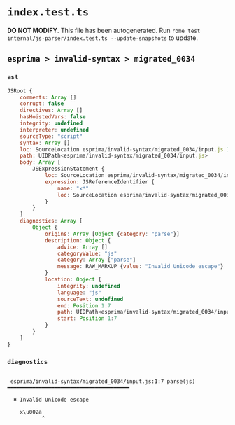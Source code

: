 # `index.test.ts`

**DO NOT MODIFY**. This file has been autogenerated. Run `rome test internal/js-parser/index.test.ts --update-snapshots` to update.

## `esprima > invalid-syntax > migrated_0034`

### `ast`

```javascript
JSRoot {
	comments: Array []
	corrupt: false
	directives: Array []
	hasHoistedVars: false
	integrity: undefined
	interpreter: undefined
	sourceType: "script"
	syntax: Array []
	loc: SourceLocation esprima/invalid-syntax/migrated_0034/input.js 1:0-2:0
	path: UIDPath<esprima/invalid-syntax/migrated_0034/input.js>
	body: Array [
		JSExpressionStatement {
			loc: SourceLocation esprima/invalid-syntax/migrated_0034/input.js 1:0-1:7
			expression: JSReferenceIdentifier {
				name: "x*"
				loc: SourceLocation esprima/invalid-syntax/migrated_0034/input.js 1:0-1:7 (x*)
			}
		}
	]
	diagnostics: Array [
		Object {
			origins: Array [Object {category: "parse"}]
			description: Object {
				advice: Array []
				categoryValue: "js"
				category: Array ["parse"]
				message: RAW_MARKUP {value: "Invalid Unicode escape"}
			}
			location: Object {
				integrity: undefined
				language: "js"
				sourceText: undefined
				end: Position 1:7
				path: UIDPath<esprima/invalid-syntax/migrated_0034/input.js>
				start: Position 1:7
			}
		}
	]
}
```

### `diagnostics`

```

 esprima/invalid-syntax/migrated_0034/input.js:1:7 parse(js) ━━━━━━━━━━━━━━━━━━━━━━━━━━━━━━━━━━━━━━━

  ✖ Invalid Unicode escape

    x\u002a
           ^


```
